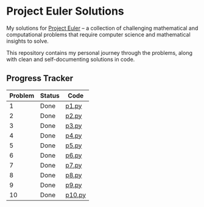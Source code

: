 # Project Euler Solutions

My solutions for [Project Euler](https://projecteuler.net/) – a
collection of challenging mathematical and computational problems that
require computer science and mathematical insights to solve.

This repository contains my personal journey through the problems,
along with clean and self-documenting solutions in code.

## Progress Tracker

| Problem | Status | Code            |
| ------- | ------ |-----------------|
| 1       | Done   | [p1.py](p1.py)  |
| 2       | Done   | [p2.py](p2.py)  |
| 3       | Done   | [p3.py](p3.py)  |
| 4       | Done   | [p4.py](p4.py)  |
| 5       | Done   | [p5.py](p5.py)  |
| 6       | Done   | [p6.py](p6.py)  |
| 7       | Done   | [p7.py](p7.py)  |
| 8       | Done   | [p8.py](p8.py)  |
| 9       | Done   | [p9.py](p9.py)  |
| 10      | Done   | [p10.py](p10.py)|
